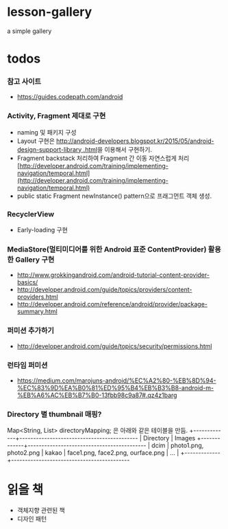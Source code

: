 # lesson-gallery
a simple gallery

# todos

### 참고 사이트
* <https://guides.codepath.com/android>

### Activity, Fragment 제대로 구현
* naming 및 패키지 구성
* Layout 구현은 [http://android-developers.blogspot.kr/2015/05/android-design-support-library
.html](http://android-developers.blogspot.kr/2015/05/android-design-support-library.html)을 이용해서 구현하기.
* Fragment backstack 처리하여 Fragment 간 이동 자연스럽게 처리 [http://developer.android.com/training/implementing-navigation/temporal.html](http://developer.android.com/training/implementing-navigation/temporal.html)
* public static Fragment newInstance() pattern으로 프래그먼트 객체 생성.

### RecyclerView
* Early-loading 구현

### MediaStore(멀티미디어를 위한 Android 표준 ContentProvider) 활용한 Gallery 구현
* <http://www.grokkingandroid.com/android-tutorial-content-provider-basics/>
* <http://developer.android.com/guide/topics/providers/content-providers.html>
* <http://developer.android.com/reference/android/provider/package-summary.html>

### 퍼미션 추가하기
* <http://developer.android.com/guide/topics/security/permissions.html>

### 런타임 퍼미션
* <https://medium.com/marojuns-android/%EC%A2%80-%EB%8D%94-%EC%83%9D%EA%B0%81%ED%95%B4%EB%B3%B8-android-m-%EB%A6%AC%EB%B7%B0-13fbb98c9a87#.qz4z1barg>


### Directory 별 thumbnail 매핑?
Map<String, List<String>> directoryMapping; 은 아래와 같은 테이블을 만듬.
+-------------+-------------------------------------------
| Directory   | Images
+-------------+-------------------------------------------
| dcim        | photo1.png, photo2.png
| kakao       | face1.png, face2.png, ourface.png
| ...         |
+-------------+-------------------------------------------

# 읽을 책
* 객체지향 관련된 책
* 디자인 패턴